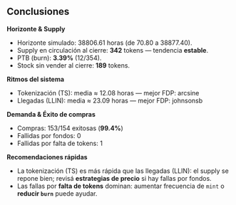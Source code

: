 ## Conclusiones

**Horizonte & Supply**
- Horizonte simulado: 38806.61 horas (de 70.80 a 38877.40).
- Supply en circulación al cierre: **342** tokens — tendencia **estable**.
- PTB (burn): **3.39%** (12/354).
- Stock sin vender al cierre: **189** tokens.

**Ritmos del sistema**
- Tokenización (TS): media ≈ 12.08 horas — mejor FDP: arcsine
- Llegadas (LLIN): media ≈ 23.09 horas — mejor FDP: johnsonsb

**Demanda & Éxito de compras**
- Compras: 153/154 exitosas (**99.4%**)
- Fallidas por fondos: 0
- Fallidas por falta de tokens: 1

**Recomendaciones rápidas**
- La tokenización (TS) es más rápida que las llegadas (LLIN): el supply se repone bien; revisá **estrategias de precio** si hay fallas por fondos.
- Las fallas por **falta de tokens** dominan: aumentar frecuencia de `mint` o **reducir `burn`** puede ayudar.
